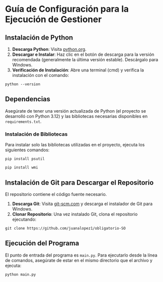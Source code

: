 # Guía de Configuración para la Ejecución de Gestioner

## Instalación de Python

1. **Descarga Python**: Visita [python.org](https://python.org).
2. **Descargar e Instalar**: Haz clic en el botón de descarga para la versión recomendada (generalmente la última versión estable). Descárgalo para Windows.
3. **Verificación de Instalación**: Abre una terminal (cmd) y verifica la instalación con el comando:
```
python --version
```


## Dependencias

Asegúrate de tener una versión actualizada de Python (el proyecto se desarrolló con Python 3.12) y las bibliotecas necesarias disponibles en `requirements.txt`.

### Instalación de Bibliotecas

Para instalar solo las bibliotecas utilizadas en el proyecto, ejecuta los siguientes comandos:

```
pip install psutil
```
```
pip install wmi
```

## Instalación de Git para Descargar el Repositorio

El repositorio contiene el código fuente necesario.

1. **Descarga Git**: Visita [git-scm.com](https://git-scm.com) y descarga el instalador de Git para Windows.
2. **Clonar Repositorio**: Una vez instalado Git, clona el repositorio ejecutando:
```
git clone https://github.com/juanalopez1/obligatorio-SO
```

## Ejecución del Programa

El punto de entrada del programa es `main.py`. Para ejecutarlo desde la línea de comandos, asegúrate de estar en el mismo directorio que el archivo y ejecuta:

```
python main.py
```
